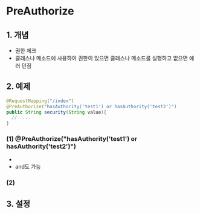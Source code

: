 # PreAuthorize
## 1. 개념
* 권한 체크
* 클래스나 메소드에 사용하여 권한이 있으면 클래스나 메소드를 실행하고 없으면 에러 던짐

## 2. 예제
```java
@RequestMapping("/index")
@PreAuthorize("hasAuthority('test1') or hasAuthority('test2')")
public String security(String value){
  // ....
}
```
### (1) @PreAuthorize("hasAuthority('test1') or hasAuthority('test2')") 
*
* and도 가능

### (2)

## 3. 설정
